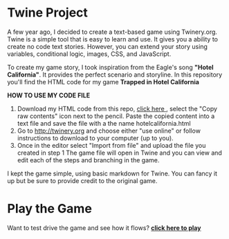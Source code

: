 # Twine Project
A few year ago, I decided to create a text-based game using Twinery.org. Twine is a simple tool that is easy to learn and use. It gives you a ability to create no code text stories. However, you can extend your story using variables, conditional logic, images, CSS, and JavaScript. 

To create my game story, I took inspiration from the Eagle's song **"Hotel California"**. It provides the perfect scenario and storyline. In this repository you'll find the HTML code for my game **Trapped in Hotel California**

**HOW TO USE MY CODE FILE**
1. Download my HTML code from this repo, [click here ](https://github.com/myramade/Twinery/blob/main/Trapped%20in%20Hotel%20California2021.html), select the "Copy raw contents" icon next to the pencil. Paste the copied content into a text file and save the file with a the name hotelcalifornia.html
3. Go to http://twinery.org and choose either "use online" or follow instructions to download to your computer (up to you). 
4. Once in the editor select "Import from file" and upload the file you created in step 1
The game file will open in Twine and you can view and edit each of the steps and branching in the game. 

I kept the game simple, using basic markdown for Twine. You can fancy it up but be sure to provide credit to the original game. 

# Play the Game
Want to test drive the game and see how it flows? **[click here to play](https://htmlpreview.github.io/?https://github.com/myramade/Twinery/blob/main/Trapped%20in%20Hotel%20California2021.html)**


